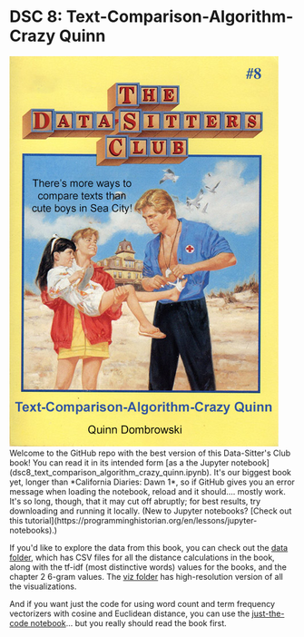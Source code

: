 # DSC 8: Text-Comparison-Algorithm-Crazy Quinn

<img src="images/dsc8_cover.jpg"/>
Welcome to the GitHub repo with the best version of this Data-Sitter's Club book! You can read it in its intended form [as a the Jupyter notebook](dsc8_text_comparison_algorithm_crazy_quinn.ipynb). It's our biggest book yet, longer than *California Diaries: Dawn 1*, so if GitHub gives you an error message when loading the notebook, reload and it should.... mostly work. It's so long, though, that it may cut off abruptly; for best results, try downloading and running it locally. (New to Jupyter notebooks? [Check out this tutorial](https://programminghistorian.org/en/lessons/jupyter-notebooks).)

If you'd like to explore the data from this book, you can check out the [data folder](data), which has CSV files for all the distance calculations in the book, along with the tf-idf (most distinctive words) values for the books, and the chapter 2 6-gram values. The [viz folder](viz) has high-resolution version of all the visualizations.

And if you want just the code for using word count and term frequency vectorizers with cosine and Euclidean distance, you can use the [just-the-code notebook](dsc8_just_the_code.ipynb)... but you really should read the book first.